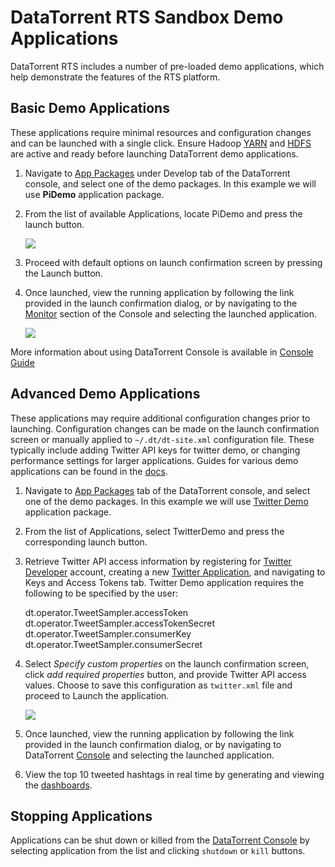 DataTorrent RTS Sandbox Demo Applications
================================================================================

DataTorrent RTS includes a number of pre-loaded demo applications, which help demonstrate the features of the RTS platform.


Basic Demo Applications
--------------------------------------------------------------------------------

These applications require minimal resources and configuration changes and can be launched with a single click.  Ensure Hadoop [YARN](http://localhost:8088/cluster/cluster) and [HDFS](http://localhost:50070/dfshealth.jsp) are active and ready before launching DataTorrent demo applications.

1.  Navigate to <a href="http://localhost:9090/#/dev/packages" target="_blank">App Packages</a> under Develop tab of the DataTorrent console, and select one of the demo packages.  In this example we will use **PiDemo** application package.

2.  From the list of available Applications, locate PiDemo and press the launch button.
    
    ![](images/sandbox/pidemo-list.png)

3.  Proceed with default options on launch confirmation screen by pressing the Launch button.

4.  Once launched, view the running application by following the link provided in the launch confirmation dialog, or by navigating to the <a href="http://localhost:9090/#/ops" target="_blank">Monitor</a> section of the Console and selecting the launched application.

    ![](images/sandbox/pidemo-success.png)

More information about using DataTorrent Console is available in [Console Guide](https://www.datatorrent.com/docs/guides/ConsoleGuide.html)



Advanced Demo Applications
--------------------------------------------------------------------------------

These applications may require additional configuration changes prior to launching.  Configuration changes can be made on the launch confirmation screen or manually applied to `~/.dt/dt-site.xml` configuration file.  These typically include adding Twitter API keys for twitter demo, or changing performance settings for larger applications.  Guides for various demo applications can be found in the [docs](http://docs.datatorrent.com/).

1.  Navigate to [App Packages](http://localhost:9090/#/packages) tab of the DataTorrent console, and select one of the demo packages.  In this example we will use [Twitter Demo](http://localhost:9090/#/packages) application package.

2.  From the list of Applications, select TwitterDemo and press the corresponding launch button.

3.  Retrieve Twitter API access information by registering for [Twitter Developer](https://dev.twitter.com/) account, creating a new [Twitter Application](https://apps.twitter.com/app/new), and navigating to Keys and Access Tokens tab.  Twitter Demo application requires the following to be specified by the user:

    dt.operator.TweetSampler.accessToken
    dt.operator.TweetSampler.accessTokenSecret
    dt.operator.TweetSampler.consumerKey
    dt.operator.TweetSampler.consumerSecret

4.  Select *Specify custom properties* on the launch confirmation screen, click *add required properties* button, and provide Twitter API access values.  Choose to save this configuration as `twitter.xml` file and proceed to Launch the application.

    ![](images/sandbox/twitterdemo-launch.png)

5.  Once launched, view the running application by following the link provided in the launch confirmation dialog, or by navigating to DataTorrent [Console](http://localhost:9090/#/ops) and selecting the launched application.

6.  View the top 10 tweeted hashtags in real time by generating and viewing the [dashboards](http://localhost:9090/#/dashboards).



Stopping Applications
--------------------------------------------------------------------------------

Applications can be shut down or killed from the [DataTorrent Console](/#ops) by selecting application from the list and clicking `shutdown` or `kill` buttons.
